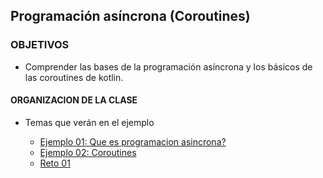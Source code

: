 ## Programación asíncrona (Coroutines)

### OBJETIVOS 

- Comprender las bases de la programación asíncrona y los básicos de las coroutines de kotlin.

#### ORGANIZACION DE LA CLASE 

- Temas que verán en el ejemplo

	- [Ejemplo 01: Que es programacion asincrona?](Ejemplo-01)
	- [Ejemplo 02: Coroutines](Ejemplo-02)
	- [Reto 01](Reto-01)

